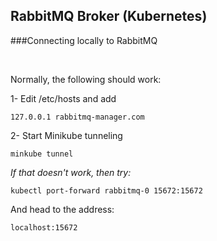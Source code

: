 ## RabbitMQ Broker (Kubernetes)

###Connecting locally to RabbitMQ

<br>

Normally, the following should work:

1- Edit /etc/hosts and add

`127.0.0.1 rabbitmq-manager.com`

2- Start Minikube tunneling

`minkube tunnel`

*If that doesn't work, then try:*

`kubectl port-forward rabbitmq-0 15672:15672`

And head to the address:

`localhost:15672`
